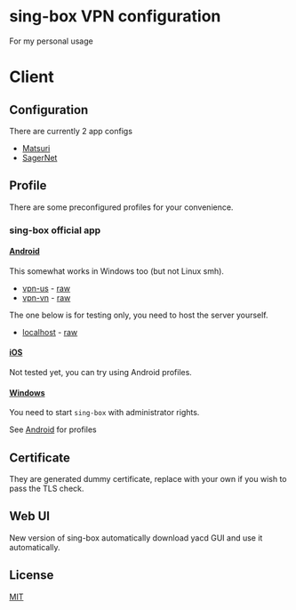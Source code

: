# sing-box VPN configuration

For my personal usage

# Client

## Configuration

There are currently 2 app configs

+ [Matsuri](client/config/matsuri.json)
+ [SagerNet](client/config/sagernet.json)

## Profile

There are some preconfigured profiles for your convenience.

### sing-box official app

#### [Android](https://sing-box.sagernet.org/installation/clients/sfa/)

This somewhat works in Windows too (but not Linux smh).

+ [vpn-us](client/profile/sfa/vpn-us.json) - [raw](https://raw.githubusercontent.com/teppyboy/everything-v2ray/master/client/profile/sfa/vpn-us.json)
+ [vpn-vn](client/profile/sfa/vpn-vn.json) - [raw](https://raw.githubusercontent.com/teppyboy/everything-v2ray/master/client/profile/sfa/vpn-vn.json)

The one below is for testing only, you need to host the server yourself.

+ [localhost](client/profile/sfa/test.json) - [raw](https://raw.githubusercontent.com/teppyboy/everything-v2ray/master/client/profile/sfa/test.json)

#### [iOS](https://sing-box.sagernet.org/installation/clients/sfi/)

Not tested yet, you can try using Android profiles.

#### [Windows](https://github.com/SagerNet/sing-box/releases)

You need to start `sing-box` with administrator rights.

See [Android](#android) for profiles

## Certificate

They are generated dummy certificate, replace with your own if you wish to pass the TLS check.

## Web UI

New version of sing-box automatically download yacd GUI and use it automatically.

## License

[MIT](LICENSE)
